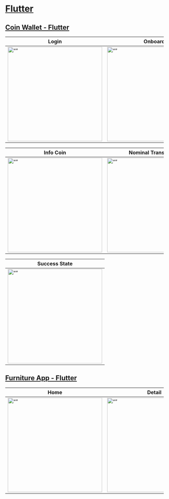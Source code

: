# [Flutter](https://github.com/annng/Portofolio/ui-kit#android)

## [Coin Wallet - Flutter](https://github.com/annng/coin-flutter)

| Login | Onboard | Home |
|-------- | -----------| ----------|
| <img src="https://user-images.githubusercontent.com/31025016/234148787-fa9d86ae-b107-42e5-b707-7498c08579e1.png" alt= “” width="300px"> | <img src="https://user-images.githubusercontent.com/31025016/234148733-b5e085cb-d5a4-4765-9d19-8c5e301c3bc4.png" alt= “” width="300px"> | <img src="https://user-images.githubusercontent.com/31025016/234148812-9058eb54-9506-40cf-b0bb-35ddfdf7b411.png" alt= “” width="300px"> |

| Info Coin | Nominal Transaction | Invoice |
|-------- | -----------| ----------|
| <img src="https://user-images.githubusercontent.com/31025016/234148893-3c187fbd-2bdf-42c2-b756-d15fb265671c.png" alt= “” width="300px"> | <img src="https://user-images.githubusercontent.com/31025016/234149067-9351301b-a61c-42b9-ae60-016fac92afd5.png" alt= “” width="300px"> | <img src="https://user-images.githubusercontent.com/31025016/234149164-f4eebbca-fdd0-4211-a814-30f565dec086.png" alt= “” width="300px"> |


| Success State | 
|-------- |
| <img src="https://user-images.githubusercontent.com/31025016/234149231-be4377c2-3991-4d1b-84f3-c6158988db96.png" alt= “” width="300px"> |

## [Furniture App - Flutter](https://github.com/annng/flutter-furniture)


| Home | Detail |
|-------- | -----------|
| <img src="https://user-images.githubusercontent.com/31025016/198833439-21d3b4c8-225e-4a41-84d2-d2bc2db1728d.png" alt= “” width="300px"> | <img src="https://user-images.githubusercontent.com/31025016/198833410-a8737e7c-a106-473b-8f74-89a8718437e0.png" alt= “” width="300px"> | 
